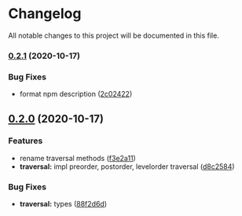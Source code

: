 # Changelog

All notable changes to this project will be documented in this file.

### [0.2.1](https://github.com/lbwa/n-ary/compare/v0.2.0...v0.2.1) (2020-10-17)


### Bug Fixes

* format npm description ([2c02422](https://github.com/lbwa/n-ary/commit/2c0242267fca5839b9c01b7a9b2ae2009993da77))

## [0.2.0](https://github.com/lbwa/n-ary/compare/v0.1.0...v0.2.0) (2020-10-17)


### Features

* rename traversal methods ([f3e2a11](https://github.com/lbwa/n-ary/commit/f3e2a114e9e57ba9bfc46603a941ca3a31393c35))
* **traversal:** impl preorder, postorder, levelorder traversal ([d8c2584](https://github.com/lbwa/n-ary/commit/d8c2584fde422d01c1beeafb7249b03472d0d1b9))


### Bug Fixes

* **traversal:** types ([88f2d6d](https://github.com/lbwa/n-ary/commit/88f2d6db6f2f4b847617b09e512e1bfdab9d906b))
